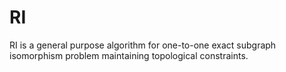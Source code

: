# RI
RI is a general purpose algorithm for one-to-one exact subgraph isomorphism problem maintaining topological constraints. 
